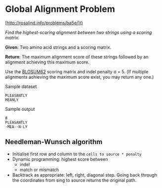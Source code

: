 # Global Alignment Problem

[http://rosalind.info/problems/ba5e/]()

*Find the highest-scoring alignment between two strings using a scoring matrix.*

**Given**: Two amino acid strings and a scoring matrix.

**Return**: The maximum alignment score of these strings followed by an alignment achieving this maximum score. 

Use the [BLOSUM62](http://rosalind.info/glossary/blosum62/) scoring matrix and indel penalty σ = 5. (If multiple alignments achieving the maximum score exist, you may return any one.)

Sample dataset
```
PLEASANTLY
MEANLY
```

Sample output
```
8
PLEASANTLY
-MEA--N-LY
```

## Needleman-Wunsch algorithm
* Initialise first row and column to the `cells to source * penalty`
* Dynamic programming: highest score between
  * indel
  * match or mismatch
* Backtrack as appropriate: left, right, diagonal step. Going back through the coordinates from sing to source returns the original path.